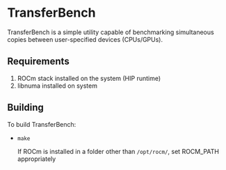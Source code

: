 # TransferBench

TransferBench is a simple utility capable of benchmarking simultaneous copies between user-specified devices (CPUs/GPUs).

## Requirements

1. ROCm stack installed on the system (HIP runtime)
2. libnuma installed on system

## Building
  To build TransferBench:
* `make`

  If ROCm is installed in a folder other than `/opt/rocm/`, set ROCM_PATH appropriately
